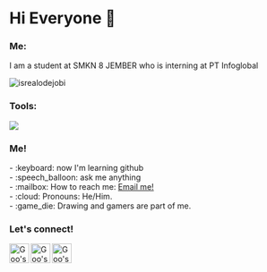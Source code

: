 # Hi Everyone 👋

### <summary><strong>Me:</strong></summary>    

I am a student at SMKN 8 JEMBER who is interning at PT Infoglobal
<p align="left"> <img src="https://komarev.com/ghpvc/?username=goonesmile&label=Profile%20views&color=0e75b6&style=flat" alt="isrealodejobi" />
</p>

### <summary><strong>Tools:</strong></summary>
<p>
    <img src="https://img.shields.io/badge/Text%20Editor-Visual%20Studio%20Code-blue?&logo=visual%20studio%20code&logoColor=blue" />
</p>

### <summary><strong>Me!</strong></summary>
<p>
    - :keyboard: now I'm learning github </br>
    - :speech_balloon: ask me anything</br>
    - :mailbox: How to reach me: <a href="mailto:paskahruii@gmail.com">Email me!</a>  </br>
    - :cloud: Pronouns: He/Him. </br>
    - :game_die: Drawing and gamers are part of me. </br>
<p>
 
### <summary><strong>Let's connect!</strong></summary>
<a href="https://twitter.com/yours">
  <img align="left" alt="Goo's Twitter" width="35px" src="https://simpleicons.now.sh/twitter/495f7e" />
</a>
<a href="https://www.instagram.com/yours/">
  <img align="left" alt="Goo's Instagram" width="35px" src="https://simpleicons.now.sh/instagram/495f7e" />
</a>
<a href="https://www.telegram.com/yours/">
  <img align="left" alt="Goo's telegram" width="35px" src="https://simpleicons.now.sh/telegram/495f7e" />
</a>



